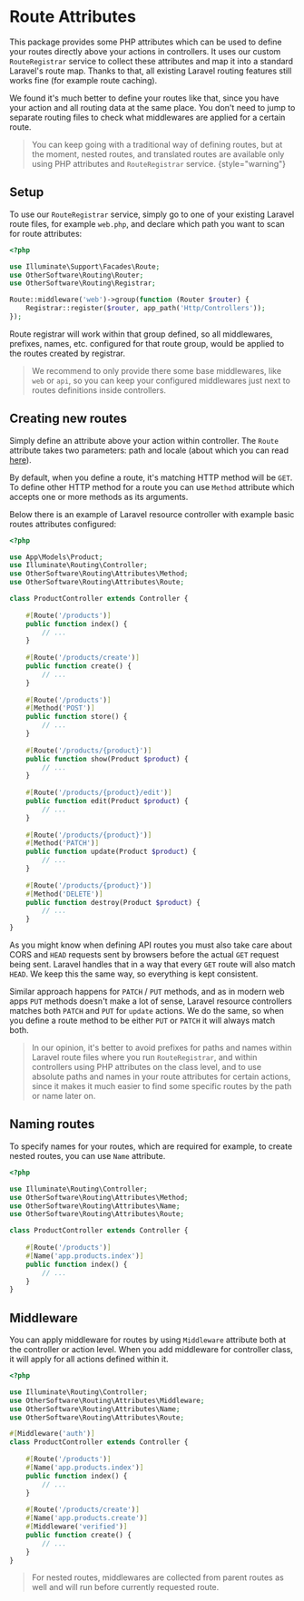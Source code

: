 # Route Attributes

This package provides some PHP attributes which can be used to define your
routes directly above your actions in controllers. It uses our custom
`RouteRegistrar` service to collect these attributes and map it into a standard
Laravel's route map. Thanks to that, all existing Laravel routing features
still works fine (for example route caching).

We found it's much better to define your routes like that, since you have your
action and all routing data at the same place. You don't need to jump to
separate routing files to check what middlewares are applied for a certain
route.

> You can keep going with a traditional way of defining routes, but at the
> moment, nested routes, and translated routes are available only using
> PHP attributes and `RouteRegistrar` service.
> {style="warning"}

## Setup

To use our `RouteRegistrar` service, simply go to one of your existing Laravel
route files, for example `web.php`, and declare which path you want to scan
for route attributes:

```php
<?php

use Illuminate\Support\Facades\Route;
use OtherSoftware\Routing\Router;
use OtherSoftware\Routing\Registrar;

Route::middleware('web')->group(function (Router $router) {
    Registrar::register($router, app_path('Http/Controllers'));
});
```

Route registrar will work within that group defined, so all middlewares,
prefixes, names, etc. configured for that route group, would be applied to
the routes created by registrar.

> We recommend to only provide there some base middlewares, like `web` or `api`,
> so you can keep your configured middlewares just next to routes definitions
> inside controllers.

## Creating new routes

Simply define an attribute above your action within controller. The `Route`
attribute takes two parameters: path and locale (about which you can read
[here](Translated-Routes.md)).

By default, when you define a route, it's matching HTTP method will be `GET`.
To define other HTTP method for a route you can use `Method` attribute which
accepts one or more methods as its arguments.

Below there is an example of Laravel resource controller with example basic
routes attributes configured:

```php
<?php

use App\Models\Product;
use Illuminate\Routing\Controller;
use OtherSoftware\Routing\Attributes\Method;
use OtherSoftware\Routing\Attributes\Route;

class ProductController extends Controller {
    
    #[Route('/products')]
    public function index() {
        // ...
    }
    
    #[Route('/products/create')]
    public function create() {
        // ...
    }
    
    #[Route('/products')]
    #[Method('POST')]
    public function store() {
        // ...
    }
    
    #[Route('/products/{product}')]
    public function show(Product $product) {
        // ...
    }
    
    #[Route('/products/{product}/edit')]
    public function edit(Product $product) {
        // ...
    }
    
    #[Route('/products/{product}')]
    #[Method('PATCH')]
    public function update(Product $product) {
        // ...
    }
    
    #[Route('/products/{product}')]
    #[Method('DELETE')]
    public function destroy(Product $product) {
        // ...
    }
}
```

As you might know when defining API routes you must also take care about CORS
and `HEAD` requests sent by browsers before the actual `GET` request being sent.
Laravel handles that in a way that every `GET` route will also match `HEAD`.
We keep this the same way, so everything is kept consistent.

Similar approach happens for `PATCH` / `PUT` methods, and as in modern web apps
`PUT` methods doesn't make a lot of sense, Laravel resource controllers matches
both `PATCH` and `PUT` for `update` actions. We do the same, so when you define
a route method to be either `PUT` or `PATCH` it will always match both.

> In our opinion, it's better to avoid prefixes for paths and names within
> Laravel route files where you run `RouteRegistrar`, and within
> controllers using PHP attributes on the class level, and to use absolute
> paths and names in your route attributes for certain actions, since it makes
> it much easier to find some specific routes by the path or name later on.

## Naming routes

To specify names for your routes, which are required for example, to create
nested routes, you can use `Name` attribute.

```php
<?php

use Illuminate\Routing\Controller;
use OtherSoftware\Routing\Attributes\Method;
use OtherSoftware\Routing\Attributes\Name;
use OtherSoftware\Routing\Attributes\Route;

class ProductController extends Controller {
    
    #[Route('/products')]
    #[Name('app.products.index')]
    public function index() {
        // ...
    }
}
```

## Middleware

You can apply middleware for routes by using `Middleware` attribute both
at the controller or action level. When you add middleware for controller class,
it will apply for all actions defined within it.

```php
<?php

use Illuminate\Routing\Controller;
use OtherSoftware\Routing\Attributes\Middleware;
use OtherSoftware\Routing\Attributes\Name;
use OtherSoftware\Routing\Attributes\Route;

#[Middleware('auth')]
class ProductController extends Controller {
    
    #[Route('/products')]
    #[Name('app.products.index')]
    public function index() {
        // ...
    }
    
    #[Route('/products/create')]
    #[Name('app.products.create')]
    #[Middleware('verified')]
    public function create() {
        // ...
    }
}
```

> For nested routes, middlewares are collected from parent routes as well and
> will run before currently requested route.
